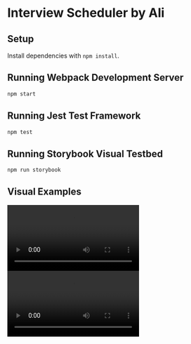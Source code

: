 # Interview Scheduler by Ali

## Setup

Install dependencies with `npm install`.

## Running Webpack Development Server

```sh
npm start
```

## Running Jest Test Framework

```sh
npm test
```

## Running Storybook Visual Testbed

```sh
npm run storybook
```

## Visual Examples

!["Main page add app"](/docs/MainPageAllViews.mov)
!["Main page all views"](/docs/MainPageAllViews.mov)